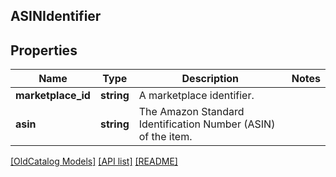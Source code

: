 ## ASINIdentifier

## Properties

Name | Type | Description | Notes
------------ | ------------- | ------------- | -------------
**marketplace_id** | **string** | A marketplace identifier. |
**asin** | **string** | The Amazon Standard Identification Number (ASIN) of the item. |

[[OldCatalog Models]](../) [[API list]](../../Api) [[README]](../../../README.md)
